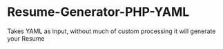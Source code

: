Resume-Generator-PHP-YAML
=========================

Takes YAML as input, without much of custom processing it will generate your Resume
